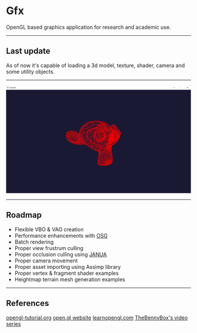 # Gfx
 OpenGL based graphics application for research and academic use.
 ***
 ## Last update
 As of now it's capable of loading a 3d model, texture, shader, camera and some utility objects.
 ***
![last update](https://raw.githubusercontent.com/doYourCode/Gfx/main/doc/img/update_19_09_2022.png)
***
## Roadmap
* Flexible VBO & VAO creation
* Performance enhancements with [OSG](https://www.openscenegraph.com/index.php/about/features)
* Batch rendering
* Proper view frustrum culling
* Proper occlusion culling using [JANUA](https://github.com/gigc/Janua)
* Proper camera movement
* Proper asset importing using Assimp library
* Proper vertex & fragment shader examples
* Heightmap terrain mesh generation examples
***
## References
[opengl-tutorial.org](http://www.opengl-tutorial.org/)
[open.gl website](https://open.gl/)
[learnopengl.com](https://learnopengl.com/)
[TheBennyBox's video series](https://youtube.com/playlist?list=PLEETnX-uPtBXT9T-hD0Bj31DSnwio-ywh)
